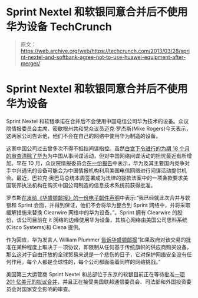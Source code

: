 # Sprint Nextel 和软银同意合并后不使用华为设备 TechCrunch

> 原文：<https://web.archive.org/web/https://techcrunch.com/2013/03/28/sprint-nextel-and-softbank-agree-not-to-use-huawei-equipment-after-merger/>

# Sprint Nextel 和软银同意合并后不使用华为设备

Sprint Nextel 和软银承诺在合并后不会使用中国电信公司华为技术的设备。众议院情报委员会主席、密歇根州共和党众议员迈克·罗杰斯(Mike Rogers)今天表示，这两家公司告诉他，他们不会在自己的网络中使用华为制造的设备。

这家中国公司过去曾多次不得不抵挡间谍指控。虽然[白宫下令进行的为期 18 个月的审查清除了华为](https://web.archive.org/web/20221209141129/http://www.reuters.com/article/2012/10/17/us-huawei-spying-idUSBRE89G1Q920121017)为中国从事间谍活动，但对中国网络间谍活动的担忧最近有所增加。早在 10 月，众议院情报委员会[在一份报告](https://web.archive.org/web/20221209141129/http://www.nytimes.com/2012/10/09/us/us-panel-calls-huawei-and-zte-national-security-threat.html?pagewanted=all)中表示，华为及其主要国内竞争对手中兴通讯的设备可能会为中国情报机构利用美国电信网络进行间谍活动提供机会。最近，巴拉克·奥巴马总统本周签署成为法律的拨款法案中的一项条款要求美国联邦执法机构在购买中国公司制造的信息技术系统前获得批准。

罗杰斯[在发给《华盛顿邮报》的一份电子邮件声明](https://web.archive.org/web/20221209141129/http://www.washingtonpost.com/business/economy/softbank-sprint-said-by-us-lawmaker-to-make-huawei-pledge/2013/03/28/759abf78-97f0-11e2-b68f-dc5c4b47e519_story.html)中表示:“我已经就此次合并与软银和 Sprint 会面，并得到保证，他们不会将华为整合到 Sprint 网络中，并将采取缓解措施来替换 Clearwire 网络中的华为设备。”。Sprint 拥有 Clearwire 的股份，该公司目前在 it 网络的边缘使用华为设备，其核心网络由美国公司思科系统(Cisco Systems)和 Ciena 提供。

作为回应，华为发言人 William Plummer [告诉华盛顿邮报](https://web.archive.org/web/20221209141129/http://www.washingtonpost.com/business/economy/softbank-sprint-said-by-us-lawmaker-to-make-huawei-pledge/2013/03/28/759abf78-97f0-11e2-b68f-dc5c4b47e519_story.html)“如果政府对该交易的批准在某种程度上取决于一项协议，即限制从任何基于传统旗帜的供应商购买设备，那么这对于自由开放的全球贸易来说是一个悲伤的日子，它对保护网络安全没有任何作用。每个人都是全球性的，每个公司都面临着同样的网络挑战。”

美国第三大运营商 Sprint Nextel 和总部位于东京的软银目前正在等待批准[一项 201 亿美元的拟议合并](https://web.archive.org/web/20221209141129/https://beta.techcrunch.com/2012/10/15/softbank-confirms-it-is-buying-70-sprint-for-20-1b/)，并且正在接受美国联邦通信委员会、司法部和外国投资委员会对国家安全影响的审查。